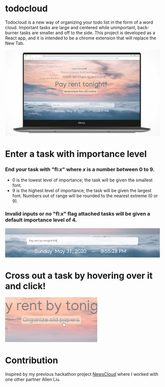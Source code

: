 # todocloud
Todocloud is a new way of organizing your todo list in the form of a word cloud. Important tasks are large and centered while unimportant, back-burner tasks are smaller and off to the side. This project is developed as a React app, and it is intended to be a chrome extension that will replace the New Tab.

![mockup](https://github.com/coffeeologist/todocloud/blob/master/app/src/img/example/mockup.jpg?raw=true)

# Enter a task with importance level
### End your task with "fl:*x*" where *x* is a number between 0 to 9.  
- 0 is the lowest level of importance; the task will be given the smallest font. 
- 9 is the highest level of importance; the task will be given the largest font. Numbers out of range will be rounded to the nearest extreme (0 or 9). 
### Invalid inputs or no "fl:*x*" flag attached tasks will be given a default importance level of 4.

![crossout](https://github.com/coffeeologist/todocloud/blob/master/app/src/img/example/enter_task.jpg?raw=true)

# Cross out a task by hovering over it and click!
<img src="https://github.com/coffeeologist/todocloud/blob/master/app/src/img/example/cross_out.jpg?raw=true" width="300">

# Contribution
Inspired by my previous hackathon project [NewsCloud](https://github.com/coffeeologist/newsCloud) where I worked with one other partner Allen Liu.
